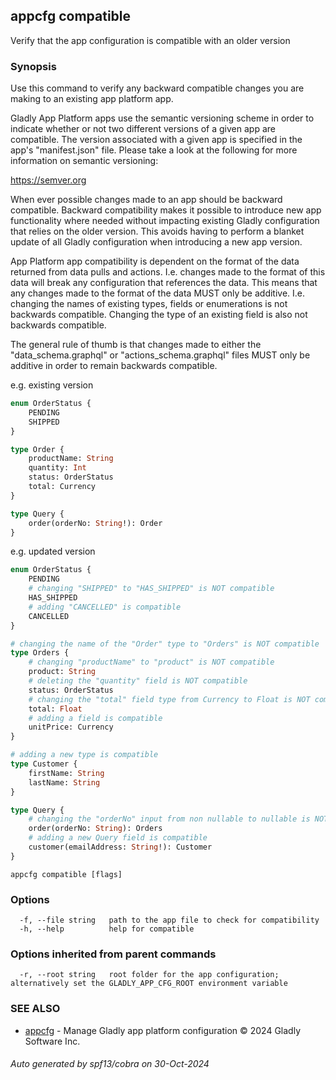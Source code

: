 ## appcfg compatible

Verify that the app configuration is compatible with an older version

### Synopsis

Use this command to verify any backward compatible changes you are making to
an existing app platform app.

Gladly App Platform apps use the semantic versioning scheme in order to indicate
whether or not two different versions of a given app are compatible. The version
associated with a given app is specified in the app's "manifest.json" file. Please
take a look at the following for more information on semantic versioning:

https://semver.org

When ever possible changes made to an app should be backward compatible. Backward
compatibility makes it possible to introduce new app functionality where needed
without impacting existing Gladly configuration that relies on the older version.
This avoids having to perform a blanket update of all Gladly configuration when
introducing a new app version.

App Platform app compatibility is dependent on the format of the data returned
from data pulls and actions. I.e. changes made to the format of this data will
break any configuration that references the data. This means that any changes
made to the format of the data MUST only be additive. I.e. changing the names
of existing types, fields or enumerations is not backwards compatible. Changing
the type of an existing field is also not backwards compatible.

The general rule of thumb is that changes made to either the "data_schema.graphql"
or "actions_schema.graphql" files MUST only be additive in order to remain backwards
compatible.

e.g. existing version

``` GraphQL
enum OrderStatus {
    PENDING
    SHIPPED
}

type Order {
    productName: String
    quantity: Int
    status: OrderStatus
    total: Currency
}

type Query {
    order(orderNo: String!): Order
}
```

e.g. updated version

``` GraphQL
enum OrderStatus {
    PENDING
    # changing "SHIPPED" to "HAS_SHIPPED" is NOT compatible
    HAS_SHIPPED
    # adding "CANCELLED" is compatible
    CANCELLED
}

# changing the name of the "Order" type to "Orders" is NOT compatible
type Orders {
    # changing "productName" to "product" is NOT compatible
    product: String
    # deleting the "quantity" field is NOT compatible
    status: OrderStatus
    # changing the "total" field type from Currency to Float is NOT compatible
    total: Float
    # adding a field is compatible
    unitPrice: Currency
}

# adding a new type is compatible
type Customer {
    firstName: String
    lastName: String
}

type Query {
    # changing the "orderNo" input from non nullable to nullable is NOT compatible
    order(orderNo: String): Orders
    # adding a new Query field is compatible
    customer(emailAddress: String!): Customer
}
```


```
appcfg compatible [flags]
```

### Options

```
  -f, --file string   path to the app file to check for compatibility
  -h, --help          help for compatible
```

### Options inherited from parent commands

```
  -r, --root string   root folder for the app configuration; alternatively set the GLADLY_APP_CFG_ROOT environment variable
```

### SEE ALSO

* [appcfg](appcfg.md)	 - Manage Gladly app platform configuration © 2024 Gladly Software Inc.

###### Auto generated by spf13/cobra on 30-Oct-2024
